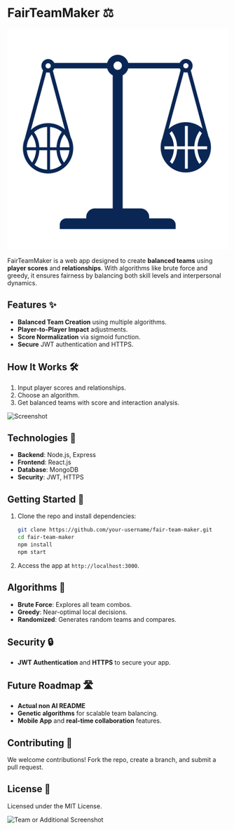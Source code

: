 # FairTeamMaker ⚖️

![Project Logo](/frontend/UI/img/Logo.png) <!-- Placeholder for your logo -->

FairTeamMaker is a web app designed to create **balanced teams** using **player scores** and **relationships**. With algorithms like brute force and greedy, it ensures fairness by balancing both skill levels and interpersonal dynamics.

## Features ✨

- **Balanced Team Creation** using multiple algorithms.
- **Player-to-Player Impact** adjustments.
- **Score Normalization** via sigmoid function.
- **Secure** JWT authentication and HTTPS.

## How It Works 🛠️

1. Input player scores and relationships.
2. Choose an algorithm.
3. Get balanced teams with score and interaction analysis.

![Screenshot](#) <!-- Placeholder for interface screenshot -->

## Technologies 🔧

- **Backend**: Node.js, Express
- **Frontend**: React.js
- **Database**: MongoDB
- **Security**: JWT, HTTPS

## Getting Started 🚀

1. Clone the repo and install dependencies:
   ```bash
   git clone https://github.com/your-username/fair-team-maker.git
   cd fair-team-maker
   npm install
   npm start
   ```

2. Access the app at `http://localhost:3000`.

## Algorithms 🤖

- **Brute Force**: Explores all team combos.
- **Greedy**: Near-optimal local decisions.
- **Randomized**: Generates random teams and compares.

## Security 🔒

- **JWT Authentication** and **HTTPS** to secure your app.

## Future Roadmap 🛣️

- **Actual non AI README**
- **Genetic algorithms** for scalable team balancing.
- **Mobile App** and **real-time collaboration** features.

## Contributing 🤝

We welcome contributions! Fork the repo, create a branch, and submit a pull request.

## License 📄

Licensed under the MIT License.

![Team or Additional Screenshot](#) <!-- Placeholder for team or additional screenshot -->